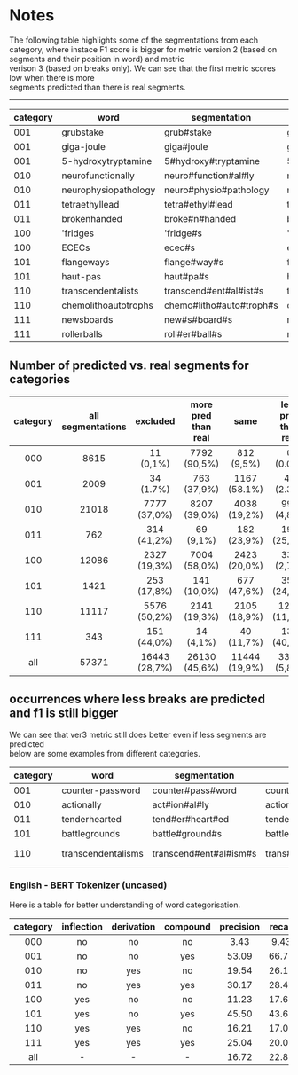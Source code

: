# Notes

The following table highlights some of the segmentations from each category,
where instace F1 score is bigger for metric version 2 (based on segments and their position in word) and metric  
verison 3 (based on breaks only). We can see that the first metric scores low when there is more  
segments predicted than there is real segments.


__________________


| category | word                  | 	segmentation             | prediction                   | 	distance | overlaps | f1v2_tp | f1v2_fp | f1v2_fn | f1v3_tp | f1v3_fp | f1v3_fn | f1v2_score | f1v3_score | abs_diff |
|----------|-----------------------|---------------------------|------------------------------|-----------|----------|---------|---------|---------|---------|---------|---------|------------|------------|----------|
| 001      | grubstake             | grub#stake	               | gr#ub#sta#ke                 | 2         | 0        | 0       | 4       | 2       | 1       | 2       | 0       | 0.0        | 0.5        | 0.5      |
| 001      | giga-joule            | giga#joule                | gig#a#jo#ule	                | 2         | 0        | 0       | 4       | 2       | 1       | 2	      | 0	      | 0.0        | 0.5	       | 0.5      |
| 001      | 	5-hydroxytryptamine	 | 5#hydroxy#tryptamine      | 	5#hydro#xy#try#pta#mine     | 	3        | 	1       | 	1      | 	5      | 	2      | 	2      | 	3      | 	0      | 	0.222     | 	0.571     | 	0.349   |
| 010      | 	neurofunctionally    | 	neuro#function#al#ly     | 	ne#uro#fu#nction#ally       | 	3        | 	0       | 	0      | 	5      | 	4      | 	2      | 	2      | 	1      | 	0.0       | 	0.571     | 	0.571   |
| 010      | 	neurophysiopathology | 	neuro#physio#pathology   | 	ne#uro#phy#sio#path#ology   | 	3        | 	0       | 	0      | 	6      | 	3      | 	2      | 	3      | 	0      | 	0.0       | 	0.571     | 	0.571   |
| 011      | 	tetraethyllead       | 	tetra#ethyl#lead         | 	te#tra#eth#yl#lea#d         | 	3        | 	0       | 	0      | 	6      | 	3      | 	2      | 	3      | 	0      | 	0.0       | 	0.571     | 	0.571   |
| 011      | 	brokenhanded         | 	broke#n#handed           | 	broken#hand#ed              | 	2        | 	0       | 	0      | 	3      | 	3      | 	1      | 	1      | 	1      | 	0.0       | 	0.5       | 	0.5     |
| 100      | 	'fridges             | 	'fridge#s                | 	'#fridge#s                  | 	1        | 	1       | 	1      | 	2      | 	1      | 	1      | 	1      | 	0      | 	0.4       | 	0.667     | 	0.267   |
| 100      | 	ECECs                | 	ecec#s                   | 	ec#ec#s                     | 	1        | 	1       | 	1      | 	2      | 	1      | 	1      | 	1      | 	0      | 	0.4       | 	0.667     | 	0.267   |
| 101      | 	flangeways           | 	flange#way#s             | 	fl#ange#ways                | 	2        | 	0       | 	0      | 	3      | 	3      | 	1      | 	1      | 	1      | 	0.0       | 	0.5       | 	0.5     |
| 101      | 	haut-pas             | 	haut#pa#s                | 	ha#ut#pas                   | 	2        | 	0       | 	0      | 	3      | 	3      | 1       | 	1      | 	1      | 	0.0       | 	0.5       | 	0.5     |
| 110      | 	transcendentalists   | 	transcend#ent#al#ist#s   | 	trans#cend#ental#ists       | 	3        | 	0       | 	0      | 	4      | 	5      | 	2      | 	1      | 	2      | 	0.0       | 	0.571     | 	0.571   |
| 110      | 	chemolithoautotrophs | 	chemo#litho#auto#troph#s | 	che#mo#lit#ho#au#to#tro#phs | 	5        | 	0       | 	0      | 	8      | 	5      | 	3      | 	4      | 	1      | 	0.0       | 	0.545     | 	0.545   |
| 111      | 	newsboards           | 	new#s#board#s            | 	news#boards                 | 	2        | 	0       | 	0      | 	2      | 	4      | 	1      | 	0      | 	2      | 	0.0       | 	0.5       | 	0.5     |
| 111      | 	rollerballs          | 	roll#er#ball#s           | 	roller#balls                | 	2        | 	0       | 	0      | 	2      | 	4      | 	1      | 	0      | 	2      | 	0.0       | 	0.5       | 	0.5     |

## Number of predicted vs. real segments for categories

| category | all segmentations |   excluded    | more pred than real |     same      | less pred than real |
|:--------:|:-----------------:|:-------------:|:-------------------:|:-------------:|:-------------------:|
|   000    |       8615        |   11 (0,1%)   |    7792 (90,5%)     |  812 (9,5%)   |      0 (0.0)%       |
|   001    |       2009        |   34 (1.7%)   |     763 (37,9%)     | 1167 (58.1%)  |      46 (2.3%)      |
|   010    |       21018       | 7777 (37,0%)  |    8207 (39,0%)     | 4038 (19,2%)  |     996 (4,8%)      |
|   011    |        762        |  314 (41,2%)  |      69 (9,1%)      |  182 (23,9%)  |     197 (25,8%)     |
|   100    |       12086       | 2327 (19,3%)  |    7004 (58,0%)     | 2423 (20,0%)  |     332 (2,7%)      |
|   101    |       1421        |  253 (17,8%)  |     141 (10,0%)     |  677 (47,6%)  |     350 (24,6%)     |
|   110    |       11117       | 5576 (50,2%)  |    2141 (19,3%)     | 2105 (18,9%)  |    1295 (11,6%)     |
|   111    |        343        |  151 (44,0%)  |      14 (4,1%)      |  40 (11,7%)   |     138 (40,2%)     |
|   all    |      57371        | 16443 (28,7%) |    26130 (45,6%)    | 11444 (19,9%) |     3354 (5,8%)     |

## occurrences where less breaks are predicted and f1 is still bigger

We can see that ver3 metric still does better even if less segments are predicted  
below are some examples from different categories.

| category | word               | 	segmentation           | prediction             | 	distance | overlaps | f1v2_tp | f1v2_fp | f1v2_fn | f1v3_tp | f1v3_fp | f1v3_fn | f1v2_score  | f1v3_score | abs_diff |
|----------|--------------------|-------------------------|------------------------|-----------|----------|---------|---------|---------|---------|---------|---------|-------------|------------|----------|
| 001	     | counter-password   | 	counter#pass#word      | 	counter#password      | 	1        | 	1       | 	1	     | 1	      | 2       | 	1      | 	0      | 	1      | 	0.4	       | 667	       | 267      |
| 010	     | actionally         | 	act#ion#al#ly          | 	action#ally           | 	2	       | 0        | 	0      | 	2      | 	4      | 	1      | 	0      | 	2      | 	0.0        | 	0.5       | 	0.5     |
| 011	     | tenderhearted      | 	tend#er#heart#ed       | 	tender#hearted        | 	2	       | 0	       | 0	      | 2	      | 4	      | 1	      | 0	      | 2	      | 0.0	        | 0.5        | 	0.5     |
| 101	     | battlegrounds      | 	battle#ground#s        | 	battle#grounds        | 	1        | 	1       | 	1      | 	1	     | 2       | 	1      | 	0	     | 1       | 	0.4	       | 667        | 	267     |
| 110	     | transcendentalisms | 	transcend#ent#al#ism#s | 	trans#cend#ental#isms | 	3        | 	0	      | 0	      | 4	      | 5	      | 2       | 	1	     | 2	      | 0.0	571	571 |

### English - BERT Tokenizer (uncased)

Here is a table for better understanding of word categorisation.

| category | inflection | derivation | compound | precision | recall | f_measure | f1_ver2 | f1_ver3 | distance |
|:--------:|:----------:|:----------:|:--------:|:---------:|:------:|:---------:|:-------:|:-------:|:--------:|
|    000   |     no     |     no     |    no    |   3.43    |  9.43  |   5.03    |  5.04   |  6.64   |   1.75   |
|    001   |     no     |     no     |    yes   |   53.09   | 66.79  |   59.16   |  60.25  |  68.28  |   0.84   |
|    010   |     no     |     yes    |    no    |   19.54   | 26.18  |   22.38   |  35.28  |  46.75  |   2.70   |
|    011   |     no     |     yes    |    yes   |   30.17   | 28.45  |   29.29   |  49.16  |  66.74  |   2.19   |
|    100   |     yes    |     no     |    no    |   11.23   | 17.68  |   13.73   |  16.70  |  22.43  |   2.62   |
|    101   |     yes    |     no     |    yes   |   45.50   | 43.64  |   44.55   |  53.91  |  67.40  |   1.43   |
|    110   |     yes    |     yes    |    no    |   16.21   | 17.03  |   16.61   |  31.05  |  47.37  |   3.27   |
|    111   |     yes    |     yes    |    yes   |   25.04   | 20.04  |   22.27   |  36.79  |  57.98  |   3.12   |
|    all   |      -     |      -     |     -    |   16.72   | 22.83  |   19.30   |  27.65  |  36.78  |   2.55   |